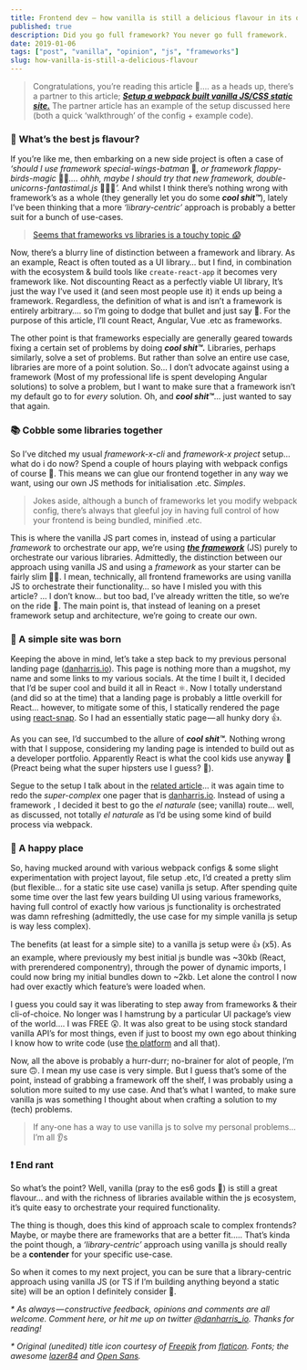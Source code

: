 ```yaml
---
title: Frontend dev — how vanilla is still a delicious flavour in its own right.
published: true
description: Did you go full framework? You never go full framework.
date: 2019-01-06
tags: ["post", "vanilla", "opinion", "js", "frameworks"]
slug: how-vanilla-is-still-a-delicious-flavour
---
```


> Congratulations, you’re reading this article 🎉…. as a heads up, there’s a partner to this article; [**_Setup a webpack built vanilla JS/CSS static site._**](/blog/setup-a-webpack-vanilla-js-css-simple-site) The partner article has an example of the setup discussed here (both a quick ‘walkthrough’ of the config + example code).

### 🍨 **What’s the best js flavour?**

If you’re like me, then embarking on a new side project is often a case of _‘should I use framework special-wings-batman_ 🦇*, or framework flappy-birds-magic* 🐥🎩*…. ohhh, maybe I should try that new framework, double-unicorns-fantastimal.js* 🦄🌈🎉*’.* And whilst I think there’s nothing wrong with framework’s as a whole (they generally let you do some **_cool shit™_**), lately I’ve been thinking that a more _‘library-centric’_ approach is probably a better suit for a bunch of use-cases.

> [Seems that frameworks vs libraries is a touchy topic _😱_](https://dev.to/gypsydave5/todo-mvp-or-why-you-shouldnt-use-a-web-framework---the-revenge-261l)

Now, there’s a blurry line of distinction between a framework and library. As an example, React is often touted as a UI library… but I find, in combination with the ecosystem & build tools like `create-react-app` it becomes very framework like. Not discounting React as a perfectly viable UI library, It’s just the way I’ve used it (and seen most people use it) it ends up being a framework. Regardless, the definition of what is and isn’t a framework is entirely arbitrary…. so I’m going to dodge that bullet and just say 🤷. For the purpose of this article, I’ll count React, Angular, Vue .etc as frameworks.

The other point is that frameworks especially are generally geared towards fixing a certain set of problems by doing **_cool shit™._** Libraries, perhaps similarly, solve a set of problems. But rather than solve an entire use case, libraries are more of a point solution. So… I don’t advocate against using a framework (Most of my professional life is spent developing Angular solutions) to solve a problem, but I want to make sure that a framework isn’t my default go to for _every_ solution. Oh, and **_cool shit™_**… just wanted to say that again.

### 📚 Cobble some libraries together

So I’ve ditched my usual _framework-x-cli_ and _framework-x project_ setup… what do i do now? Spend a couple of hours playing with webpack configs of course 😬. This means we can glue our frontend together in any way we want, using our own JS methods for initialisation .etc. _Simples_.

> Jokes aside, although a bunch of frameworks let you modify webpack config, there’s always that gleeful joy in having full control of how your frontend is being bundled, minified .etc.

This is where the vanilla JS part comes in, instead of using a particular _framework_ to orchestrate our app, we’re using [**_the framework_**](http://vanilla-js.com/) (JS) purely to orchestrate our various libraries. Admittedly, the distinction between our approach using vanilla JS and using a _framework_ as your starter can be fairly slim 🤷‍♂️. I mean, technically, all frontend frameworks are using vanilla JS to orchestrate their functionality… so have I misled you with this article? … I don’t know… but too bad, I’ve already written the title, so we’re on the ride 🎢. The main point is, that instead of leaning on a preset framework setup and architecture, we’re going to create our own.

### 👶 A simple site was born

Keeping the above in mind, let’s take a step back to my previous personal landing page ([danharris.io](https://danharris.io)). This page is nothing more than a mugshot, my name and some links to my various socials. At the time I built it, I decided that I’d be super cool and build it all in React ⚛. Now I totally understand (and did so at the time) that a landing page is probably a little overkill for React… however, to mitigate some of this, I statically rendered the page using [react-snap](https://github.com/stereobooster/react-snap). So I had an essentially static page — all hunky dory 👍.

As you can see, I’d succumbed to the allure of **_cool shit™._** Nothing wrong with that I suppose, considering my landing page is intended to build out as a developer portfolio. Apparently React is what the cool kids use anyway 🤷‍ (Preact being what the super hipsters use I guess? 🤫).

Segue to the setup I talk about in the [related article](/blog/setup-a-webpack-vanilla-js-css-simple-site)… it was again time to redo the _super-complex_ one pager that is [danharris.io](https://danharris.io). Instead of using a framework , I decided it best to go the _el naturale_ (see; vanilla) route… well, as discussed, not totally _el naturale_ as I’d be using some kind of build process via webpack.

### 🌈 A happy place

So, having mucked around with various webpack configs & some slight experimentation with project layout, file setup .etc, I’d created a pretty slim (but flexible… for a static site use case) vanilla js setup. After spending quite some time over the last few years building UI using various frameworks, having full control of exactly how various js functionality is orchestrated was damn refreshing (admittedly, the use case for my simple vanilla js setup is way less complex).

The benefits (at least for a simple site) to a vanilla js setup were 👍 (x5). As an example, where previously my best initial js bundle was ~30kb (React, with prerendered componentry), through the power of dynamic imports, I could now bring my initial bundles down to ~2kb. Let alone the control I now had over exactly which feature’s were loaded when.

I guess you could say it was liberating to step away from frameworks & their cli-of-choice. No longer was I hamstrung by a particular UI package’s view of the world…. I was FREE 😲. It was also great to be using stock standard vanilla API’s for most things, even if just to boost my own ego about thinking I know how to write code (use [the platform](http://vanilla-js.com/) and all that).

Now, all the above is probably a hurr-durr; no-brainer for alot of people, I’m sure 🙃. I mean my use case is very simple. But I guess that’s some of the point, instead of grabbing a framework off the shelf, I was probably using a solution more suited to my use case. And that’s what I wanted, to make sure vanilla js was something I thought about when crafting a solution to my (tech) problems.

> If any-one has a way to use vanilla js to solve my personal problems… I’m all 👂s

### ❗ End rant

So what’s the point? Well, vanilla (pray to the es6 gods 🙏) is still a great flavour… and with the richness of libraries available within the js ecosystem, it’s quite easy to orchestrate your required functionality.

The thing is though, does this kind of approach scale to complex frontends? Maybe, or maybe there are frameworks that are a better fit….. That’s kinda the point though, a _‘library-centric’_ approach using vanilla js should really be a **contender** for your specific use-case.

So when it comes to my next project, you can be sure that a library-centric approach using vanilla JS (or TS if I’m building anything beyond a static site) will be an option I definitely consider 🖖.

_\* As always — constructive feedback, opinions and comments are all welcome. Comment here, or hit me up on twitter_ [_@danharris_io_](https://twitter.com/danharris_io)_. Thanks for reading!_

_\* Original (unedited) title icon courtesy of_ [_Freepik_](http://www.freepik.com/) _from_ [_flaticon_](https://www.flaticon.com/)_. Fonts; the awesome_ [_lazer84_](https://sunrise-digital.net/) _and_ [_Open Sans_](https://fonts.google.com/specimen/Open+Sans?selection.family=Open+Sans)_._
